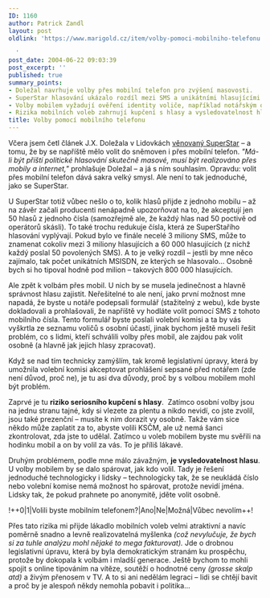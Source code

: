 ```yaml
---
ID: 1160
author: Patrick Zandl
layout: post
oldlink: 'https://www.marigold.cz/item/volby-pomoci-mobilniho-telefonu

  '
post_date: 2004-06-22 09:03:39
post_excerpt: ''
published: true
summary_points:
- Doležal navrhuje volby přes mobilní telefon pro zvýšení masovosti.
- SuperStar hlasování ukázalo rozdíl mezi SMS a unikátními hlasujícími.
- Volby mobilem vyžadují ověření identity voliče, například notářským ověřením.
- Rizika mobilních voleb zahrnují kupčení s hlasy a vysledovatelnost hlasu.
title: Volby pomocí mobilního telefonu
---
```


<p>
Včera jsem četl článek J.X. Doležala v Lidovkách <a href="http://lidovky.centrum.cz/clanek.phtml?id=271131">věnovaný SuperStar</a> &#8211; a tomu, že by se napříště mělo volit do sněmoven i přes mobilní telefon. <em>&quot;Má-li být příští politické hlasování skutečně masové, musí být realizováno přes mobily a internet,&quot;</em> prohlašuje Doležal &#8211; a já s ním souhlasím. Opravdu: volit přes mobilní telefon dává sakra velký smysl. Ale není to tak jednoduché, jako se SuperStar.</p>
<p>
U SuperStar totiž vůbec nešlo o to, kolik hlasů přijde z jednoho mobilu &#8211; až na závěr začali producenti nenápadně upozorňovat na to, že akceptují jen 50 hlasů z jednoho čísla (samozřejmě ale, že každý hlas nad 50 poctivě od operátorů skásli). To také trochu redukuje čísla, která ze SuperStařího hlasování vyplývají. Pokud bylo ve finále necelé 3 miliony SMS, může to znamenat cokoliv mezi 3 miliony hlasujících a 60 000 hlasujících (z nichž každý poslal 50 povolených SMS). A to je velký rozdíl &#8211; jestli by mne něco zajímalo, tak počet unikátních MSISDN, ze kterých se hlasovalo&#8230; Osobně bych si ho tipoval hodně pod milion &#8211; takových 800 000 hlasujících. </p>
<p>
Ale zpět k volbám přes mobil. U nich by se musela jedinečnost a hlavně správnost hlasu zajistit. Neřešitelné to ale není, jako první možnost mne napadá, že byste u notáře podepsali formulář (stažitelný z webu), kde byste dokladovali a prohlašovali, že napříště vy hodláte volit pomocí SMS z tohoto mobilního čísla. Tento formulář byste poslali volební komisi a ta by vás vyškrtla ze seznamu voličů s osobní účastí, jinak bychom ještě museli řešit problém, co s lidmi, kteří schválili volby přes mobil, ale zajdou pak volit osobně (a hlavně jak jejich hlasy zpracovat).</p>

<!--more--><p>
Když se nad tím technicky zamýšlím, tak kromě legislativní úpravy, která by umožnila volební komisi akceptovat prohlášení sepsané před notářem (zde není důvod, proč ne), je tu asi dva důvody, proč by s volbou mobilem mohl být problém.</p>
<p>
Zaprvé je tu <strong>riziko seriosního kupčení s hlasy</strong>.  Zatímco osobní volby jsou na jednu stranu tajné, kdy si vlezete za plentu a nikdo nevidí, co jste zvolil, jsou také prezenční &#8211; musíte k nim dorazit vy osobně. Takže vám sice někdo může zaplatit za to, abyste volili KSČM, ale už nemá šanci zkontrolovat, zda jste to udělal. Zatímco u voleb mobilem byste mu svěřili na hodinku mobil a on by volil za vás. To je příliš lákavé. </p>
<p>
Druhým problémem, podle mne málo závažným, <strong>je vysledovatelnost hlasu</strong>. U volby mobilem by se dalo spárovat, jak kdo volil. Tady je řešení jednoduché technologicky i lidsky &#8211; technologicky tak, že se neukládá číslo nebo volební komise nemá možnost ho spárovat, protože nevidí jména. Lidsky tak, že pokud prahnete po anonymitě, jděte volit osobně. </p>
<p>
!++0|1|Volili byste mobilním telefonem?|Ano|Ne|Možná|Vůbec nevolím++!</p>
<p>
Přes tato rizika mi přijde lákadlo mobilních voleb velmi atraktivní a navíc poměrně snadno a levně realizovatelná myšlenka <em>(což nevylučuje, že bych si za tuhle analýzu mohl nějaké to mega fakturovat).</em> Jde o drobnou legislativní úpravu, která by byla demokratickým stranám ku prospěchu, protože by dokopala k volbám i mladší generace. Ještě bychom to mohli spojit s online tipováním na vítěze, soutěží o hodnotné ceny <em>(grosse skalp atd) </em>a živým přenosem v TV. A to si ani nedělám legraci &#8211; lidi se chtějí bavit a proč by je alespoň někdy nemohla pobavit i politika&#8230;</p>